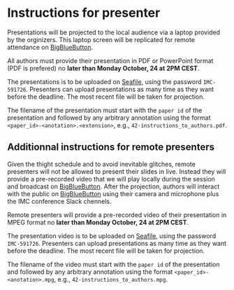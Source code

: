 # Instructions for presenter

Presentations will be projected to the local audience via a laptop provided by the orginizers. This laptop screen will be replicated for remote attendance on [BigBlueButton](https://bbb.unistra.fr/b/pas-cvz-7gm-czq).

All authors must provide their presentation in PDF or PowerPoint format (PDF is prefered) no **later than Monday October, 24 at 2PM CEST**.

The presentations is to be uploaded on [Seafile](https://seafile.unistra.fr/u/d/512fd5bafbde41619d13/), using the password `IMC-591726`. Presenters can upload presentations as many time as they want before the deadline. The most recent file will be taken for projection.

The filename of the presentation must start with the `paper id` of the presentation and followed by any arbitrary annotation using the format `<paper_id>-<anotation>.<extension>`, e.g., `42-instructions_to_authors.pdf`.

## Additionnal instructions for remote presenters

Given the thight schedule and to avoid inevitable glitches, remote presenters will not be allowed to present their slides in live. Instead they will provide a pre-recorded video that we will play locally during the session and broadcast on [BigBlueButton](https://bbb.unistra.fr/b/pas-cvz-7gm-czq). After the projection, authors will interact with the public on [BigBlueButton](https://bbb.unistra.fr/b/pas-cvz-7gm-czq) using their camera and microphone plus the IMC conference Slack chennels.

Remote presenters will provide a pre-recorded video of their presentation in MPEG format no **later than Monday October, 24 at 2PM CEST**.

The presentation video is to be uploaded on [Seafile](https://seafile.unistra.fr/u/d/512fd5bafbde41619d13/), using the password `IMC-591726`. Presenters can upload presentations as many time as they want before the deadline. The most recent file will be taken for projection.

The filename of the video must start with the `paper id` of the presentation and followed by any arbitrary annotation using the format `<paper_id>-<anotation>.mpg`, e.g., `42-instructions_to_authors.mpg`.
